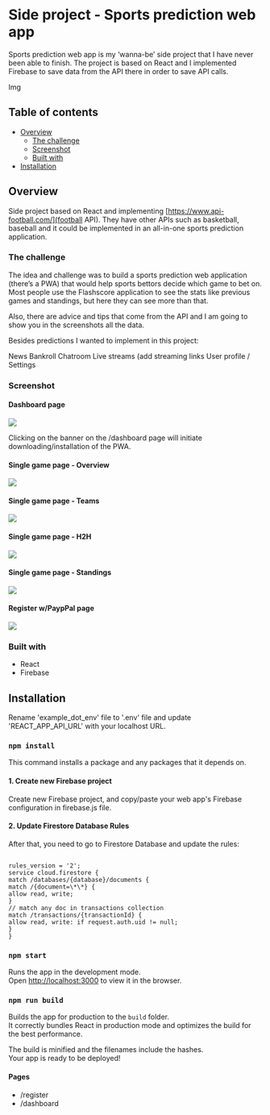 # Side project - Sports prediction web app

Sports prediction web app is my ‘wanna-be’ side project that I have never been able to finish. The project is based on React and I implemented Firebase to save data from the API there in order to save API calls.

Img

## Table of contents

-   [Overview](#overview)
    -   [The challenge](#the-challenge)
    -   [Screenshot](#screenshot)
    -   [Built with](#built-with)
-   [Installation](#installation)

## Overview

Side project based on React and implementing [https://www.api-football.com/](football API)</a>. They have other APIs such as basketball, baseball and it could be implemented in an all-in-one sports prediction application.

### The challenge

The idea and challenge was to build a sports prediction web application (there’s a PWA) that would help sports bettors decide which game to bet on. Most people use the Flashscore application to see the stats like previous games and standings, but here they can see more than that.

Also, there are advice and tips that come from the API and I am going to show you in the screenshots all the data.

Besides predictions I wanted to implement in this project:

News
Bankroll
Chatroom
Live streams (add streaming links
User profile / Settings

### Screenshot

<h4>Dashboard page</h4>

<img src="https://i.imgur.com/voEFkhR.png"/>

Clicking on the banner on the /dashboard page will initiate downloading/installation of the PWA.

<h4>Single game page - Overview</h4>

<img src="https://i.imgur.com/1yESjqZ.png"/>

<h4>Single game page - Teams</h4>

<img src="https://i.imgur.com/1vloE3F.png"/>

<h4>Single game page - H2H</h4>

<img src="https://i.imgur.com/HYfu3hw.png"/>

<h4>Single game page - Standings</h4>

<img src="https://i.imgur.com/TvKoYtW.png"/>

<h4>Register w/PaypPal page</h4>

<img src="https://i.imgur.com/WhfmJtm.png"/>

### Built with

-   React
-   Firebase

## Installation

Rename 'example_dot_env' file to '.env' file and update 'REACT_APP_API_URL' with your localhost URL.

### `npm install`

This command installs a package and any packages that it depends on.

<h4>1. Create new Firebase project</h4>

Create new Firebase project, and copy/paste your web app's Firebase configuration in firebase.js file.

<h4>2. Update Firestore Database Rules</h4>

After that, you need to go to Firestore Database and update the rules:

```

rules_version = '2';
service cloud.firestore {
match /databases/{database}/documents {
match /{document=\*\*} {
allow read, write;
}
// match any doc in transactions collection
match /transactions/{transactionId} {
allow read, write: if request.auth.uid != null;
}
}

```

### `npm start`

Runs the app in the development mode.\
Open [http://localhost:3000](http://localhost:3000) to view it in the browser.

### `npm run build`

Builds the app for production to the `build` folder.\
It correctly bundles React in production mode and optimizes the build for the best performance.

The build is minified and the filenames include the hashes.\
Your app is ready to be deployed!

<h4>Pages</h4>

-   /register
-   /dashboard
